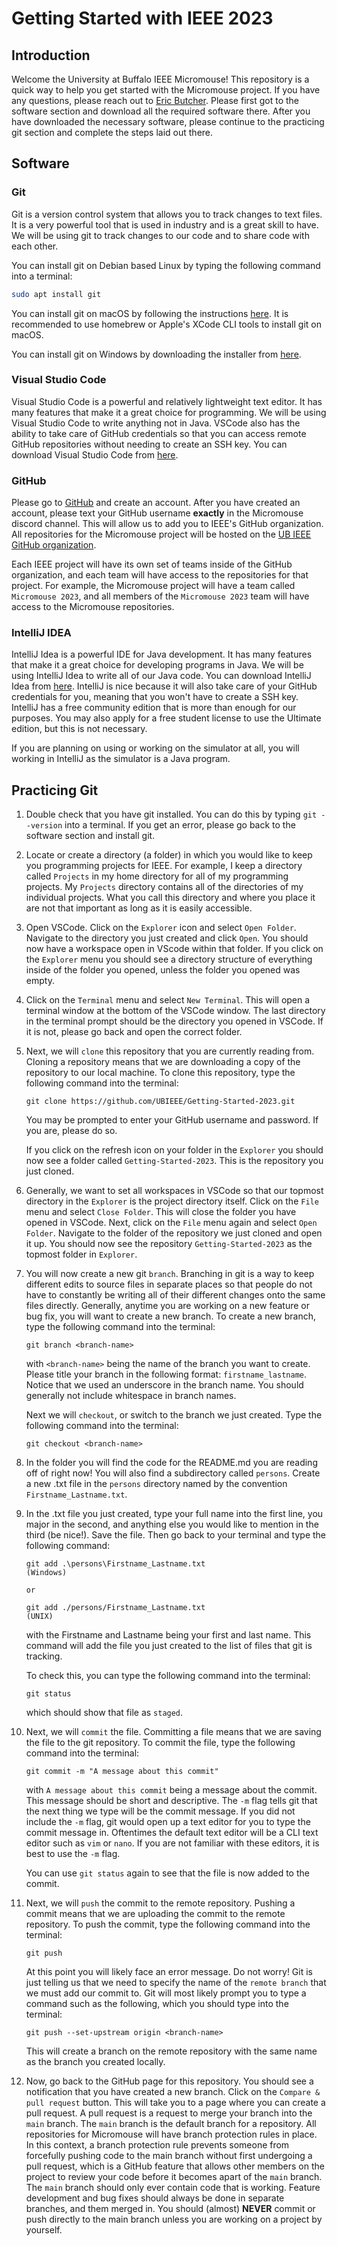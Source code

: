# Getting Started with IEEE 2023

## Introduction

Welcome the University at Buffalo IEEE Micromouse! This repository is a quick way to help you get started with the Micromouse project. If you have any questions, please reach out to [Eric Butcher](mailto:ericbutc@buffalo.edu). Please first got to the software section and download all the required software there. After you have downloaded the necessary software, please continue to the practicing git section and complete the steps laid out there. 

## Software

### Git

Git is a version control system that allows you to track changes to text files. It is a very powerful tool that is used in industry and is a great skill to have. We will be using git to track changes to our code and to share code with each other.

You can install git on Debian based Linux by typing the following command into a terminal:

```bash
sudo apt install git
```

You can install git on macOS by following the instructions [here](https://git-scm.com/download/mac). It is recommended to use homebrew or Apple's XCode CLI tools to install git on macOS.

You can install git on Windows by downloading the installer from [here](https://git-scm.com/download/win).

### Visual Studio Code

Visual Studio Code is a powerful and relatively lightweight text editor. It has many features that make it a great choice for programming. We will be using Visual Studio Code to write anything not in Java. VSCode also has the ability to take care of GitHub credentials so that you can access remote GitHub repositories without needing to create an SSH key. You can download Visual Studio Code from [here](https://code.visualstudio.com/download).

### GitHub 

Please go to [GitHub](https://github.com/) and create an account. After you have created an account, please text your GitHub username __exactly__ in the Micromouse discord channel. This will allow us to add you to IEEE's GitHub organization. All repositories for the Micromouse project will be hosted on the [UB IEEE GitHub organization](https://github.com/). 

Each IEEE project will have its own set of teams inside of the GitHub organization, and each team will have access to the repositories for that project. For example, the Micromouse project will have a team called `Micromouse 2023`, and all members of the `Micromouse 2023` team will have access to the Micromouse repositories. 

### IntelliJ IDEA

IntelliJ Idea is a powerful IDE for Java development. It has many features that make it a great choice for developing programs in Java. We will be using IntelliJ Idea to write all of our Java code. You can download IntelliJ Idea from [here](https://www.jetbrains.com/idea/download/). IntelliJ is nice because it will also take care of your GitHub credentials for you, meaning that you won't have to create a SSH key. IntelliJ has a free community edition that is more than enough for our purposes. You may also apply for a free student license to use the Ultimate edition, but this is not necessary.

If you are planning on using or working on the simulator at all, you will working in IntelliJ as the simulator is a Java program. 

## Practicing Git

1. Double check that you have git installed. You can do this by typing `git --version` into a terminal. If you get an error, please go back to the software section and install git.

2. Locate or create a directory (a folder) in which you would like to keep you programming projects for IEEE. For example, I keep a directory called `Projects` in my home directory for all of my programming projects. My `Projects` directory contains all of the directories of my individual projects. What you call this directory and where you place it are not that important as long as it is easily accessible.

3. Open VSCode. Click on the `Explorer` icon and select `Open Folder`. Navigate to the directory you just created and click `Open`. You should now have a workspace open in VScode within that folder. If you click on the `Explorer` menu you should see a directory structure of everything inside of the folder you opened, unless the folder you opened was empty. 

4. Click on the `Terminal` menu and select `New Terminal`. This will open a terminal window at the bottom of the VSCode window. The last directory in the terminal prompt should be the directory you opened in VSCode. If it is not, please go back and open the correct folder. 

5. Next, we will `clone` this repository that you are currently reading from. Cloning a repository means that we are downloading a copy of the repository to our local machine. To clone this repository, type the following command into the terminal:

    ```
    git clone https://github.com/UBIEEE/Getting-Started-2023.git
    ```

    You may be prompted to enter your GitHub username and password. If you are, please do so. 

    If you click on the refresh icon on your folder in the `Explorer` you should now see a folder called `Getting-Started-2023`. This is the repository you just cloned. 

6. Generally, we want to set all workspaces in VSCode so that our topmost directory in the `Explorer` is the project directory itself. Click on the `File` menu and select `Close Folder`. This will close the folder you have opened in VSCode. Next, click on the `File` menu again and select `Open Folder`. Navigate to the folder of the repository we just cloned and open it up. You should now see the repository `Getting-Started-2023` as the topmost folder in `Explorer`.

7. You will now create a new git `branch`. Branching in git is a way to keep different edits to source files in separate places so that people do not have to constantly be writing all of their different changes onto the same files directly. Generally, anytime you are working on a new feature or bug fix, you will want to create a new branch. To create a new branch, type the following command into the terminal:

    ```
    git branch <branch-name>
    ```
    with `<branch-name>` being the name of the branch you want to create. Please title your branch in the following format: `firstname_lastname`. Notice that we used an underscore in the branch name. You should generally not include whitespace in branch names. 

    Next we will `checkout`, or switch to the branch we just created. 
    Type the following command into the terminal:
    ```
    git checkout <branch-name>
    ```

8. In the folder you will find the code for the README.md you are reading off of right now! You will also find a subdirectory called `persons`. Create a new .txt file in the `persons` directory named by the convention `Firstname_Lastname.txt`. 

9. In the .txt file you just created, type your full name into the first line, you major in the second, and anything else you would like to mention in the third (be nice!). Save the file. Then go back to your terminal and type the following command:
    ```
    git add .\persons\Firstname_Lastname.txt
    (Windows)

    or 

    git add ./persons/Firstname_Lastname.txt
    (UNIX)
    ```
    with the Firstname and Lastname being your first and last name. This command will add the file you just created to the list of files that git is tracking. 

    To check this, you can type the following command into the terminal:
    ```
    git status
    ```
    which should show that file as `staged`. 

10. Next, we will `commit` the file. Committing a file means that we are saving the file to the git repository. To commit the file, type the following command into the terminal:
    ```
    git commit -m "A message about this commit"
    ```

    with `A message about this commit` being a message about the commit. This message should be short and descriptive. The `-m` flag tells git that the next thing we type will be the commit message. If you did not include the `-m` flag, git would open up a text editor for you to type the commit message in. Oftentimes the default text editor will be a CLI text editor such as `vim` or `nano`. If you are not familiar with these editors, it is best to use the `-m` flag.

    You can use `git status` again to see that the file is now added to the commit.

11. Next, we will `push` the commit to the remote repository. Pushing a commit means that we are uploading the commit to the remote repository. To push the commit, type the following command into the terminal:
    ```
    git push
    ```

    At this point you will likely face an error message. Do not worry! Git is just telling us that we need to specify the name of the `remote branch` that we must add our commit to. Git will most likely prompt you to type a command such as the following, which you should type into the terminal:
    ```
    git push --set-upstream origin <branch-name>
    ```

    This will create a branch on the remote repository with the same name as the branch you created locally.

12. Now, go back to the GitHub page for this repository. You should see a notification that you have created a new branch. Click on the `Compare & pull request` button. This will take you to a page where you can create a pull request. A pull request is a request to merge your branch into the `main` branch. The `main` branch is the default branch for a repository. All repositories for Micromouse will have branch protection rules in place. In this context, a branch protection rule prevents someone from forcefully pushing code to the main branch without first undergoing a pull request, which is a GitHub feature that allows other members on the project to review your code before it becomes apart of the `main` branch. The `main` branch should only ever contain code that is working. Feature development and bug fixes should always be done in separate branches, and them merged in. You should (almost) __NEVER__ commit or push directly to the main branch unless you are working on a project by yourself. 
